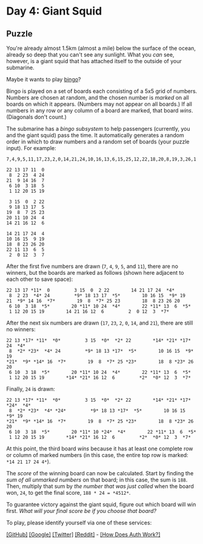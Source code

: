 # Day 4: Giant Squid

## Puzzle

You're already almost 1.5km (almost a mile) below the surface of the ocean, already so deep that you can't see any sunlight. What you *can* see, however, is a giant squid that has attached itself to the outside of your submarine.


Maybe it wants to play [bingo](https://en.wikipedia.org/wiki/Bingo_(American_version))?


Bingo is played on a set of boards each consisting of a 5x5 grid of numbers. Numbers are chosen at random, and the chosen number is *marked* on all boards on which it appears. (Numbers may not appear on all boards.) If all numbers in any row or any column of a board are marked, that board *wins*. (Diagonals don't count.)


The submarine has a *bingo subsystem* to help passengers (currently, you and the giant squid) pass the time. It automatically generates a random order in which to draw numbers and a random set of boards (your puzzle input). For example:



```
7,4,9,5,11,17,23,2,0,14,21,24,10,16,13,6,15,25,12,22,18,20,8,19,3,26,1

22 13 17 11  0
 8  2 23  4 24
21  9 14 16  7
 6 10  3 18  5
 1 12 20 15 19

 3 15  0  2 22
 9 18 13 17  5
19  8  7 25 23
20 11 10 24  4
14 21 16 12  6

14 21 17 24  4
10 16 15  9 19
18  8 23 26 20
22 11 13  6  5
 2  0 12  3  7

```

After the first five numbers are drawn (`7`, `4`, `9`, `5`, and `11`), there are no winners, but the boards are marked as follows (shown here adjacent to each other to save space):



```
22 13 17 *11*  0         3 15  0  2 22        14 21 17 24  *4*
 8  2 23  *4* 24         *9* 18 13 17  *5*        10 16 15  *9* 19
21  *9* 14 16  *7*        19  8  *7* 25 23        18  8 23 26 20
 6 10  3 18  *5*        20 *11* 10 24  *4*        22 *11* 13  6  *5*
 1 12 20 15 19        14 21 16 12  6         2  0 12  3  *7*

```

After the next six numbers are drawn (`17`, `23`, `2`, `0`, `14`, and `21`), there are still no winners:



```
22 13 *17* *11*  *0*         3 15  *0*  *2* 22        *14* *21* *17* 24  *4*
 8  *2* *23*  *4* 24         *9* 18 13 *17*  *5*        10 16 15  *9* 19
*21*  *9* *14* 16  *7*        19  8  *7* 25 *23*        18  8 *23* 26 20
 6 10  3 18  *5*        20 *11* 10 24  *4*        22 *11* 13  6  *5*
 1 12 20 15 19        *14* *21* 16 12  6         *2*  *0* 12  3  *7*

```

Finally, `24` is drawn:



```
22 13 *17* *11*  *0*         3 15  *0*  *2* 22        *14* *21* *17* *24*  *4*
 8  *2* *23*  *4* *24*         *9* 18 13 *17*  *5*        10 16 15  *9* 19
*21*  *9* *14* 16  *7*        19  8  *7* 25 *23*        18  8 *23* 26 20
 6 10  3 18  *5*        20 *11* 10 *24*  *4*        22 *11* 13  6  *5*
 1 12 20 15 19        *14* *21* 16 12  6         *2*  *0* 12  3  *7*

```

At this point, the third board *wins* because it has at least one complete row or column of marked numbers (in this case, the entire top row is marked: `*14 21 17 24 4*`).


The *score* of the winning board can now be calculated. Start by finding the *sum of all unmarked numbers* on that board; in this case, the sum is `188`. Then, multiply that sum by *the number that was just called* when the board won, `24`, to get the final score, `188 * 24 = *4512*`.


To guarantee victory against the giant squid, figure out which board will win first. *What will your final score be if you choose that board?*



To play, please identify yourself via one of these services:


[[GitHub]](/auth/github) [[Google]](/auth/google) [[Twitter]](/auth/twitter) [[Reddit]](/auth/reddit) - [[How Does Auth Work?]](/about#faq_auth)
